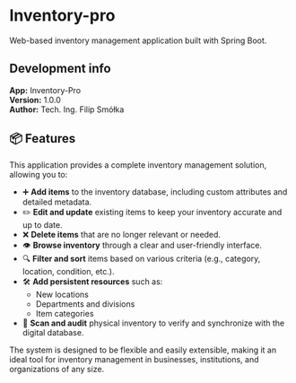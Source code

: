 # Inventory-pro
Web-based inventory management application built with Spring Boot. 

## Development info
<b>App:</b> Inventory-Pro <br>
<b>Version:</b> 1.0.0 <br>
<b>Author:</b> Tech. Ing. Filip Smółka

## 📦 Features

This application provides a complete inventory management solution, allowing you to:

- ➕ **Add items** to the inventory database, including custom attributes and detailed metadata.
- ✏️ **Edit and update** existing items to keep your inventory accurate and up to date.
- ❌ **Delete items** that are no longer relevant or needed.
- 👁️ **Browse inventory** through a clear and user-friendly interface.
- 🔍 **Filter and sort** items based on various criteria (e.g., category, location, condition, etc.).
- 🛠️ **Add persistent resources** such as:
  - New locations
  - Departments and divisions
  - Item categories
- 📄 **Scan and audit** physical inventory to verify and synchronize with the digital database.

The system is designed to be flexible and easily extensible, making it an ideal tool for inventory management in businesses, institutions, and organizations of any size.

